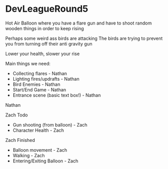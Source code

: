 # DevLeagueRound5

Hot Air Balloon where you have a flare gun and have to shoot random wooden things in order to keep rising

Perhaps some weird ass birds are attacking
The birds are trying to prevent you from turning off their anti gravity gun

Lower your health, slower your rise


Main things we need:
- Collecting flares - Nathan
- Lighting fires/updrafts - Nathan
- Bird Enemies - Nathan
- Start/End Game - Nathan
- Entrance scene (basic text box!) - Nathan



Nathan

Zach Todo
- Gun shooting (from balloon) - Zach
- Character Health - Zach

Zach Finished
- Balloon movement - Zach
- Walking - Zach
- Entering/Exiting Balloon - Zach